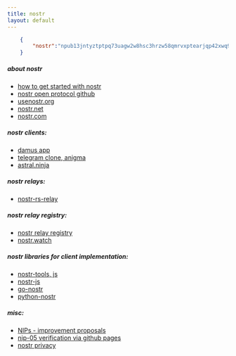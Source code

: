 ```yaml
---
title: nostr
layout: default
---
```

```json
    {  
        "nostr":"npub13jntyztptpq73uagw2w8hsc3hrzw58qmrvxptearjqp42xwq9kgs7jf32m"
    }
```

##### about nostr
- [how to get started with nostr](https://github.com/vishalxl/nostr_console/discussions/31)
- [nostr open protocol github](https://github.com/nostr-protocol/nostr)
- [usenostr.org](usenostr.org)
- [nostr.net](nostr.net)
- [nostr.com](nostr.com)

##### nostr clients:
- [damus app](https://damus.io)
- [telegram clone, anigma](https://anigma.io/)
- [astral.ninja](https://astral.ninja)

#####  nostr relays:
- [nostr-rs-relay](https://github.com/scsibug/nostr-rs-relay)

##### nostr relay registry:
- [nostr relay registry](https://github.com/fiatjaf/nostr-relay-registry)
- [nostr.watch](https://nostr.watch/)

#####  nostr libraries for client implementation:
- [nostr-tools, js](https://github.com/fiatjaf/nostr-tools)
- [nostr-js](https://github.com/jb55/nostr-js)
- [go-nostr](https://github.com/nbd-wtf/go-nostr)
- [python-nostr](https://github.com/jeffthibault/python-nostr)

##### misc:
- [NIPs - improvement proposals](https://github.com/nostr-protocol/nips)
- [nip-05 verification via github pages](https://nvk.org/n00b-nip5)
- [nostr privacy](https://consentonchain.github.io/blog/posts/nostr-privacy/)